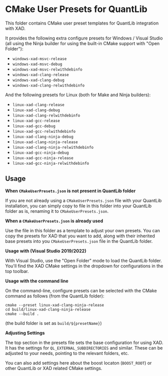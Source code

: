 # CMake User Presets for QuantLib

This folder contains CMake user preset templates for QuantLib integration with XAD.

It provides the following extra configure presets for Windows / Visual Studio (all using the Ninja builder for using the built-in CMake support with "Open Folder"):

- `windows-xad-msvc-release`
- `windows-xad-msvc-debug`
- `windows-xad-msvc-relwithdebinfo`
- `windows-xad-clang-release`
- `windows-xad-clang-debug`
- `windows-xad-clang-relwithdebinfo`

And the following presets for Linux (both for Make and Ninja builders):

- `linux-xad-clang-release`
- `linux-xad-clang-debug`
- `linux-xad-clang-relwithdebinfo`
- `linux-xad-gcc-release`
- `linux-xad-gcc-debug`
- `linux-xad-gcc-relwithdebinfo`
- `linux-xad-clang-ninja-debug`
- `linux-xad-clang-ninja-release`
- `linux-xad-clang-ninja-relwithdebinfo`
- `linux-xad-gcc-ninja-debug`
- `linux-xad-gcc-ninja-release`
- `linux-xad-gcc-ninja-relwithdebinfo`

## Usage 

**When `CMakeUserPresets.json` is not present in QuantLib folder**

If you are not already using a `CMakeUserPresets.json` file with your QuantLib installation,
you can simply copy to file in this folder into your QuantLib folder as is,
renaming it to `CMakeUserPresets.json`. 

**When a `CMakeUserPresets.json` is already used**

Use the file in this folder as a template to adjust your own presets.
You can copy the presets for XAD that you want to add, along with their
inherited base presets into you `CMakeUserPresets.json` file in the QuantLib folder.

**Usage with (Visual Studio 2019/2022)**

With Visual Studio, use the "Open Folder" mode to load the QuantLib folder.
You'll find the XAD CMake settings in the dropdown for configurations
in the top toolbar.

**Usage with the command line**

On the command-line, configure presets can be selected with the CMake command 
as follows (from the QuantLib folder):

```
cmake --preset linux-xad-clang-ninja-release
cd build/linux-xad-clang-ninja-release
cmake --build .
```

(the build folder is set as `build/${presetName}`)

**Adjusting Settings**

The top section in the presets file sets the base configuration for using XAD.
It has the settings for `QL_EXTERNAL_SUBDIRECTORIES` and similar.
These can be adjusted to your needs, pointing to the relevant folders, etc.

You can also add settings here about the boost locaton (`BOOST_ROOT`) or other
QuantLib or XAD related CMake settings.
